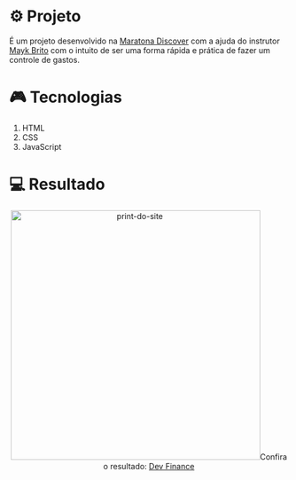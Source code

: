 # ⚙ Projeto

É um projeto desenvolvido na [Maratona Discover](https://maratonadiscover.rocketseat.com.br/maratona/aula-01) com a ajuda do instrutor [Mayk Brito](https://www.linkedin.com/in/maykbrito/)
com o intuito de ser uma forma rápida e prática de fazer um controle de gastos.

# 🎮 Tecnologias

1. HTML
2. CSS
3. JavaScript

# 💻 Resultado

<div align="center">
  <img alt="print-do-site" src="https://prnt.sc/10lg8bx" width="450px"
  <p>Confira o resultado: <a href="https://luizguandalinidevfinance.netlify.app/">Dev Finance</a></p>
  </div>
